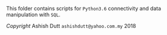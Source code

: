 This folder contains scripts for `Python3.6` connectivity and data manipulation with `SQL`.


*Copyright* 
Ashish Dutt `ashishdutt@yahoo.com.my` 2018